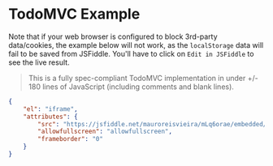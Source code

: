 # TodoMVC Example

Note that if your web browser is configured to block 3rd-party data/cookies, the example below will not work, as the `localStorage` data will fail to be saved from JSFiddle.
You'll have to click on `Edit in JSFiddle` to see the live result.

> This is a fully spec-compliant TodoMVC implementation in under +/- 180 lines of JavaScript (including comments and blank lines).

```json
{
    "el": "iframe",
    "attributes": {
        "src": "https://jsfiddle.net/mauroreisvieira/mLq6orae/embedded/result,js,css",
        "allowfullscreen": "allowfullscreen",
        "frameborder": "0"
    }
}
```
